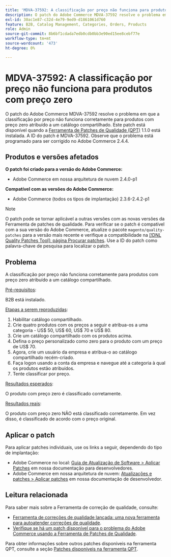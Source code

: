 ```yaml
---
title: 'MDVA-37592: A classificação por preço não funciona para produtos com preço zero'
description: O patch do Adobe Commerce MDVA-37592 resolve o problema em que a classificação por preço não funciona corretamente para produtos com preço zero atribuído a um catálogo compartilhado. Este patch está disponível quando a [Ferramenta de correções de qualidade (QPT)](/help/announcements/adobe-commerce-announcements/magento-quality-patches-released-new-tool-to-self-serve-quality-patches.md) 1.1.0 está instalada. A ID do patch é MDVA-37592. Observe que o problema está programado para ser corrigido no Adobe Commerce 2.4.4.
exl-id: 30ac1e87-c32d-4e79-9ed9-d1861061d760
feature: B2B, Catalog Management, Categories, Orders, Products
role: Admin
source-git-commit: 8b6bf1cdada7edb0cdb0bb3e90ed15ee8cebf77e
workflow-type: tm+mt
source-wordcount: '473'
ht-degree: 0%

---
```


# MDVA-37592: A classificação por preço não funciona para produtos com preço zero

O patch do Adobe Commerce MDVA-37592 resolve o problema em que a classificação por preço não funciona corretamente para produtos com preço zero atribuído a um catálogo compartilhado. Este patch está disponível quando a [Ferramenta de Patches de Qualidade (QPT)](/help/announcements/adobe-commerce-announcements/magento-quality-patches-released-new-tool-to-self-serve-quality-patches.md) 1.1.0 está instalada. A ID do patch é MDVA-37592. Observe que o problema está programado para ser corrigido no Adobe Commerce 2.4.4.

## Produtos e versões afetados

**O patch foi criado para a versão do Adobe Commerce:**

* Adobe Commerce em nossa arquitetura de nuvem 2.4.0-p1

**Compatível com as versões do Adobe Commerce:**

* Adobe Commerce (todos os tipos de implantação) 2.3.6-2.4.2-p1

>[!NOTE]
>
>O patch pode se tornar aplicável a outras versões com as novas versões da Ferramenta de patches de qualidade. Para verificar se o patch é compatível com a sua versão do Adobe Commerce, atualize o pacote `magento/quality-patches` para a versão mais recente e verifique a compatibilidade na [[!DNL Quality Patches Tool]: página Procurar patches](https://experienceleague.adobe.com/tools/commerce-quality-patches/index.html). Use a ID do patch como palavra-chave de pesquisa para localizar o patch.

## Problema

A classificação por preço não funciona corretamente para produtos com preço zero atribuído a um catálogo compartilhado.

<u>Pré-requisitos</u>:

B2B está instalado.

<u>Etapas a serem reproduzidas</u>:

1. Habilitar catálogo compartilhado.
1. Crie quatro produtos com os preços a seguir e atribua-os a uma categoria - US$ 50, US$ 60, US$ 70 e US$ 80.
1. Crie um catálogo compartilhado com os produtos acima.
1. Defina o preço personalizado como zero para o produto com um preço de US$ 70.
1. Agora, crie um usuário da empresa e atribua-o ao catálogo compartilhado recém-criado.
1. Faça logon usando a conta da empresa e navegue até a categoria à qual os produtos estão atribuídos.
1. Tente classificar por preço.

<u>Resultados esperados</u>:

O produto com preço zero é classificado corretamente.

<u>Resultados reais</u>:

O produto com preço zero NÃO está classificado corretamente. Em vez disso, é classificado de acordo com o preço original.

## Aplicar o patch

Para aplicar patches individuais, use os links a seguir, dependendo do tipo de implantação:

* Adobe Commerce no local: [Guia de Atualização de Software > Aplicar Patches](https://experienceleague.adobe.com/en/docs/commerce-operations/tools/quality-patches-tool/usage) em nossa documentação para desenvolvedores.
* Adobe Commerce em nossa arquitetura de nuvem: [Atualizações e patches > Aplicar patches](https://experienceleague.adobe.com/en/docs/commerce-cloud-service/user-guide/develop/upgrade/apply-patches) em nossa documentação de desenvolvedor.

## Leitura relacionada

Para saber mais sobre a Ferramenta de correção de qualidade, consulte:

* [Ferramenta de correções de qualidade lançada: uma nova ferramenta para autoatender correções de qualidade](/help/announcements/adobe-commerce-announcements/magento-quality-patches-released-new-tool-to-self-serve-quality-patches.md).
* [Verifique se há um patch disponível para o problema do Adobe Commerce usando a Ferramenta de Patches de Qualidade](/help/support-tools/patches-available-in-qpt-tool/check-patch-for-magento-issue-with-magento-quality-patches.md).

Para obter informações sobre outros patches disponíveis na ferramenta QPT, consulte a seção [Patches disponíveis na ferramenta QPT](https://support.magento.com/hc/en-us/sections/360010506631-Patches-available-in-QPT-tool-).
